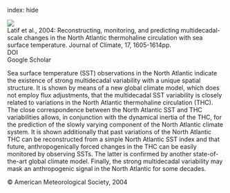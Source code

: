 index: hide

<div class="Citation">
    <div class="Citation-thumb CitationThumb-linked"  data-href="https://doi.org/10.1175/1520-0442(2004)017<1605:rmapmc>2.0.co;2">
      <img src="https://static.claimspace.cloud/climate-study-static/refs/thumbs/10/Latif_et_al_2004-thumb.png" />
    </div>

  <div class="Citation-body">
    <div class="Citation-text">Latif et al., 2004: Reconstructing, monitoring, and predicting multidecadal-scale changes in the North Atlantic thermohaline circulation with sea surface temperature. <span class="Article-journal">Journal of Climate, </span><span class="Article-volume">17, </span>1605-1614pp.</div>
    <div class="Citation-links">
      <div class="CitationLink" data-href="https://doi.org/10.1175/1520-0442(2004)017<1605:rmapmc>2.0.co;2">
        <div class="CitationLink-icon CitationLink-Doi"></div>
        <div class="CitationLink-text">DOI</div>
      </div>
      <div class="CitationLink" data-href="https://scholar.google.com/scholar?q=10.1175/1520-0442(2004)017<1605:rmapmc>2.0.co;2">
        <div class="CitationLink-icon CitationLink-Scholar"></div>
        <div class="CitationLink-text">Google Scholar</div>
      </div>
    </div>
  </div>
</div>

Sea surface temperature (SST) observations in the North Atlantic indicate the existence of strong multidecadal variability with a unique spatial structure. It is shown by means of a new global climate model, which does not employ flux adjustments, that the multidecadal SST variability is closely related to variations in the North Atlantic thermohaline circulation (THC). The close correspondence between the North Atlantic SST and THC variabilities allows, in conjunction with the dynamical inertia of the THC, for the prediction of the slowly varying component of the North Atlantic climate system. It is shown additionally that past variations of the North Atlantic THC can be reconstructed from a simple North Atlantic SST index and that future, anthropogenically forced changes in the THC can be easily monitored by observing SSTs. The latter is confirmed by another state-of-the-art global climate model. Finally, the strong multidecadal variability may mask an anthropogenic signal in the North Atlantic for some decades.

<div class="Citation-copy">
&copy; American Meteorological Society, 2004
</div>